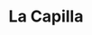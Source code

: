 ---
title: La Capilla
nombre_comunidad: La Capilla
municipio: El Bagre
departamento: Antioquia
descripcion: >-
  Comunidad ubicada a 2 horas del casco urbano,  territorio permeado por el
  conflicto armado y  las crecientes súbitas durante época de invierno,  lo que
  ha dejado familias damnificadas que se han reubicado dentro de la misma
  comunidad.

  Por otro lado, esta comunidad posee una riqueza de culturas, la mayoría sus
  pobladores provienen de otros departamentos, Córdoba, Quibdó, Sucre y Bolívar,
  que llegaron hace años en busca de mejores condiciones de vida.

  Es una comunidad que comparten prácticas religiosas (principalmente cristiana)
  y costumbres, que las agrupa y cohesiona. Por ser una comunidad pequeña, los
  lazos vecinales son muy cercanos, todos se conocen y trabajan
  cooperativamente.

  La Comunidad hace parte del proceso de reparación colectiva del corregimiento
  de Puerto López, implementado por la Unidad de víctimas en el marco de la
  política pública de víctimas (Ley 1448).
num_personas: 175
num_familias: 38
min_distancia_casco_urbano: 90
km_distancia_casco_urbano: 50
vias_acceso: >-
  Se encuentra a 2 horas del casco urbano, vía destapada, con algunos tramos de
  mayor dificultad de acceso. En temporadas de lluvia podría dificultarse la
  movilidad.
infraestructura_comunitaria:
  - >-
    * Institución educativa de preescolar a 5to grado en muy mal estado (20
    NN). 

    * Caseta comunal (Mejorada y dotada en el marco de los PDET).

    * Cancha de futbol

    * Puesto de Malaria
notas_infraestructura_comunitaria: null
liderazgo_comunidad:
  - >-
    La Capilla cuenta con liderazgos representativos como el presidente de la
    JAC que no solo se caracteriza por su liderazgo en la vereda si no a nivel
    municipal - departamental y nacional. Se identifican liderazgos tanto de
    hombres como de mujeres los cuales trabajan en pro de la comunidad.
inclusion_diversidad_genero: >-
  Comunidad que se reconoce como población afrodescendiente. Mujeres organizadas
  y con liderazgos representativos en la vereda. Se identifica población en
  condición de discapacidad principalmente cognitiva y auditiva.
comentarios_conectividad: null
punto_SOLE: 'Tienda de Emilton '
comentarios_punto_SOLE:
  - >-
    https://padlet.com/lacapillacomunidad/sole-comunidad-la-capilla-hf7kzw6wg6ao9nmm
ppales_actividades_economicas_vocacion_productiva: []
comentarios_ppales_actividades_economicas_vocacion_productiva: >-
  Cultivos agrícolas para la seguridad alimentaria (yuca, plátano, sandia, arroz
  )
comunidad_sostenible_uso_suelo: null
org_con_proyeccion: []
servicios_publicos_comunidades_focalizadas: []
comunidades_focalizadas_educacion_infraestructura_educativa:
  - Cuenta con un centro educativo  rural
  - ' (preescolar - 5). Estudian actualmente 20 NN.  La infraestructura está en pésimas condiciones'
  - ' no cuenta con unidades sanitarias '
  - |2-
     solo un salón disponible y con sillas en mal estado.
    Los estudiantes de  bachillerato
  - ' se trasladan a la vereda La Bonga  Institución Educativa Villa Chica'
  - ' la cual se encuentra en adecuadas condiciones.'
comunidades_focalizadas_practicas_organizativas: []
conectividad_minima: Malo
iniciativas_priorizadas:
  - >-
    Fortalecimiento de los medios de vida de familias campesinas de las veredas
    Villa Grande y La Capilla
  - ' municipio de El Bagre'
  - '  generación de capacidades y  habilidades técnicas'
  - ' comerciales y financieras necesarias para la reactivación de la piscicultura'
  - ' y transferencia  tecnológico y estrategias comerciales locales para los cultivos de sandía y ají bajo un modelo de sostenibilidad ambiental.'
org_focalizada: []
riesgo: null
otros_programas_USAID: []
alianzas_colaboradores: []
posibilidad_iniciativas_conjuntas_aliados_2: []
actividades_ocio:
  - >-
    Acciones colectivas que realiza la comunidad mensualmente enfocados en el
    bienestar comunitario. 

    Reuniones periódicas que realiza la JAC. 

    Encuentros religiosos
  - ' deportivos y culturales. '
medios_comunicacion_narrativas_locales:
  - Colectivo Gente y Bosques
num_visitas_realizadas: null
num_diagnosticos_rurales_participativos_realizados: null
infraestructura_salud_atencion_psicosocial:
  - >-
    Participación en el proceso de rehabilitación psicosocial (Estrategia
    Entrelazando) liderada por la unidad de víctimas en el marco del proceso de
    reparación colectiva
  - >-

    A través del convenio HOMO USAID OIM el ESE HOSPITAL NUESTRA SEÑORA DEL
    CARMEN ofrece servicio de telemedicina para psiquiatría y psicología.
notas_infraestructura_salud_atencion_psicosocial: null
num_visitas_predio: null
url: /reportes/la-capilla
layout: comunidad
download_file: /reportes/la-capilla.pdf

---